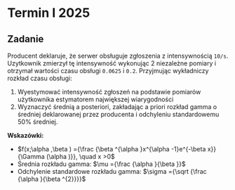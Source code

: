 

# Termin I 2025

## Zadanie

Producent deklaruje, że serwer obsługuje zgłoszenia z intensywnością `10/s`. 
Uzytkownik zmierzył tę intensywność wykonując 2 niezależne pomiary i otrzymał wartości czasu obsługi `0.0625` i `0.2`.
Przyjmując wykładniczy rozkład czasu obsługi:

1. Wyestymować intensywność zgłoszeń na podstawie pomiarów użytkownika estymatorem największej wiarygodności
1. Wyznaczyć średnią a posteriori, zakładając a priori rozkład gamma o średniej deklarowanej przez producenta i odchyleniu standardowemu 50% średniej.



__Wskazówki:__

- $f(x;\alpha ,\beta ) ={\frac {\beta ^{\alpha }x^{\alpha -1}e^{-\beta x}}{\Gamma (\alpha )}}, \quad x >0$
- Średnia rozkładu gamma: $\mu ={\frac {\alpha }{\beta }}$
- Odchylenie standardowe rozkładu gamma: $\sigma ={\sqrt {\frac {\alpha }{\beta ^{2}}}}$